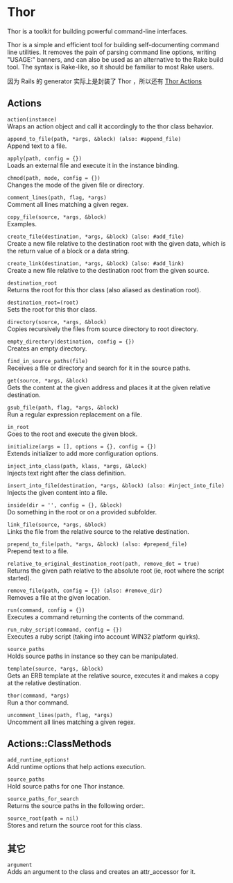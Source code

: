 # Thor

Thor is a toolkit for building powerful command-line interfaces.

Thor is a simple and efficient tool for building self-documenting command line utilities. It removes the pain of parsing command line options, writing "USAGE:" banners, and can also be used as an alternative to the Rake build tool. The syntax is Rake-like, so it should be familiar to most Rake users.

因为 Rails 的 generator 实际上是封装了 Thor ，所以还有 [Thor Actions](http://rdoc.info/github/erikhuda/thor/master/Thor/Actions.html)

## Actions

`action(instance)`  
Wraps an action object and call it accordingly to the thor class behavior.

`append_to_file(path, *args, &block) (also: #append_file)`  
Append text to a file.

`apply(path, config = {})`  
Loads an external file and execute it in the instance binding.

`chmod(path, mode, config = {})`  
Changes the mode of the given file or directory.

`comment_lines(path, flag, *args)`  
Comment all lines matching a given regex.

`copy_file(source, *args, &block)`  
Examples.

`create_file(destination, *args, &block) (also: #add_file)`  
Create a new file relative to the destination root with the given data, which is the return value of a block or a data string.

`create_link(destination, *args, &block) (also: #add_link)`  
Create a new file relative to the destination root from the given source.

`destination_root`  
Returns the root for this thor class (also aliased as destination root).

`destination_root=(root)`  
Sets the root for this thor class.

`directory(source, *args, &block)`  
Copies recursively the files from source directory to root directory.

`empty_directory(destination, config = {})`  
Creates an empty directory.

`find_in_source_paths(file)`  
Receives a file or directory and search for it in the source paths.

`get(source, *args, &block)`  
Gets the content at the given address and places it at the given relative destination.

`gsub_file(path, flag, *args, &block)`  
Run a regular expression replacement on a file.

`in_root`  
Goes to the root and execute the given block.

`initialize(args = [], options = {}, config = {})`  
Extends initializer to add more configuration options.

`inject_into_class(path, klass, *args, &block)`  
Injects text right after the class definition.

`insert_into_file(destination, *args, &block) (also: #inject_into_file)`  
Injects the given content into a file.

`inside(dir = '', config = {}, &block)`  
Do something in the root or on a provided subfolder.

`link_file(source, *args, &block)`  
Links the file from the relative source to the relative destination.

`prepend_to_file(path, *args, &block) (also: #prepend_file)`  
Prepend text to a file.

`relative_to_original_destination_root(path, remove_dot = true)`  
Returns the given path relative to the absolute root (ie, root where the script started).

`remove_file(path, config = {}) (also: #remove_dir)`  
Removes a file at the given location.

`run(command, config = {})`  
Executes a command returning the contents of the command.

`run_ruby_script(command, config = {})`  
Executes a ruby script (taking into account WIN32 platform quirks).

`source_paths`  
Holds source paths in instance so they can be manipulated.

`template(source, *args, &block)`  
Gets an ERB template at the relative source, executes it and makes a copy at the relative destination.

`thor(command, *args)`  
Run a thor command.

`uncomment_lines(path, flag, *args)`  
Uncomment all lines matching a given regex.

## Actions::ClassMethods

`add_runtime_options!`  
Add runtime options that help actions execution.

`source_paths`  
Hold source paths for one Thor instance.

`source_paths_for_search`  
Returns the source paths in the following order:.

`source_root(path = nil)`  
Stores and return the source root for this class.

## 其它

`argument`  
Adds an argument to the class and creates an attr_accessor for it.
